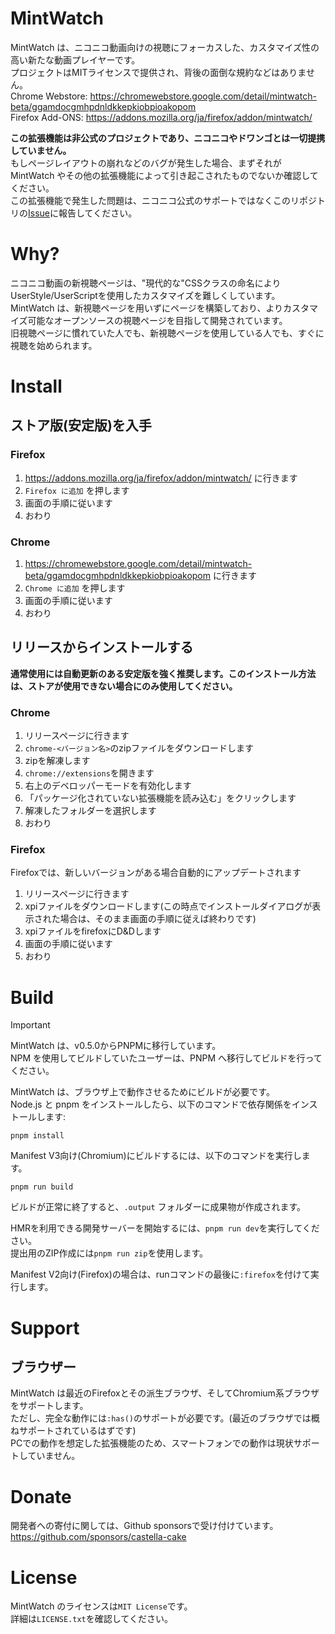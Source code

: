 # MintWatch

MintWatch は、ニコニコ動画向けの視聴にフォーカスした、カスタマイズ性の高い新たな動画プレイヤーです。   
プロジェクトはMITライセンスで提供され、背後の面倒な規約などはありません。   
Chrome Webstore: https://chromewebstore.google.com/detail/mintwatch-beta/ggamdocgmhpdnldkkepkiobpioakopom   
Firefox Add-ONS: https://addons.mozilla.org/ja/firefox/addon/mintwatch/

**この拡張機能は非公式のプロジェクトであり、ニコニコやドワンゴとは一切提携していません。**   
もしページレイアウトの崩れなどのバグが発生した場合、まずそれが MintWatch やその他の拡張機能によって引き起こされたものでないか確認してください。   
この拡張機能で発生した問題は、ニコニコ公式のサポートではなくこのリポジトリの[Issue](https://github.com/castella-cake/mintwatch/issues)に報告してください。

# Why?
ニコニコ動画の新視聴ページは、"現代的な"CSSクラスの命名によりUserStyle/UserScriptを使用したカスタマイズを難しくしています。   
MintWatch は、新視聴ページを用いずにページを構築しており、よりカスタマイズ可能なオープンソースの視聴ページを目指して開発されています。   
旧視聴ページに慣れていた人でも、新視聴ページを使用している人でも、すぐに視聴を始められます。

# Install
## ストア版(安定版)を入手
### Firefox
1. https://addons.mozilla.org/ja/firefox/addon/mintwatch/ に行きます
2. ``Firefox に追加`` を押します
3. 画面の手順に従います
4. おわり
### Chrome
1. https://chromewebstore.google.com/detail/mintwatch-beta/ggamdocgmhpdnldkkepkiobpioakopom に行きます
2. ``Chrome に追加`` を押します
3. 画面の手順に従います
4. おわり
## リリースからインストールする
**通常使用には自動更新のある安定版を強く推奨します。このインストール方法は、ストアが使用できない場合にのみ使用してください。**
### Chrome
1. リリースページに行きます
2. ``chrome-<バージョン名>``のzipファイルをダウンロードします
3. zipを解凍します
4. ``chrome://extensions``を開きます
5. 右上のデベロッパーモードを有効化します
6. 「パッケージ化されていない拡張機能を読み込む」をクリックします
7. 解凍したフォルダーを選択します
8. おわり
### Firefox
Firefoxでは、新しいバージョンがある場合自動的にアップデートされます
1. リリースページに行きます
2. xpiファイルをダウンロードします(この時点でインストールダイアログが表示された場合は、そのまま画面の手順に従えば終わりです)
3. xpiファイルをfirefoxにD&Dします
4. 画面の手順に従います
5. おわり

# Build

> [!IMPORTANT]
MintWatch は、v0.5.0からPNPMに移行しています。   
NPM を使用してビルドしていたユーザーは、PNPM へ移行してビルドを行ってください。

MintWatch は、ブラウザ上で動作させるためにビルドが必要です。   
Node.js と pnpm をインストールしたら、以下のコマンドで依存関係をインストールします:
```
pnpm install
```
Manifest V3向け(Chromium)にビルドするには、以下のコマンドを実行します。
```
pnpm run build
```
ビルドが正常に終了すると、`.output` フォルダーに成果物が作成されます。   

HMRを利用できる開発サーバーを開始するには、`pnpm run dev`を実行してください。   
提出用のZIP作成には`pnpm run zip`を使用します。

Manifest V2向け(Firefox)の場合は、runコマンドの最後に`:firefox`を付けて実行します。   

# Support
## ブラウザー
MintWatch は最近のFirefoxとその派生ブラウザ、そしてChromium系ブラウザをサポートします。  
ただし、完全な動作には`:has()`のサポートが必要です。(最近のブラウザでは概ねサポートされているはずです)   
PCでの動作を想定した拡張機能のため、スマートフォンでの動作は現状サポートしていません。

# Donate
開発者への寄付に関しては、Github sponsorsで受け付けています。   
https://github.com/sponsors/castella-cake
 
# License
MintWatch のライセンスは``MIT License``です。  
詳細は``LICENSE.txt``を確認してください。  